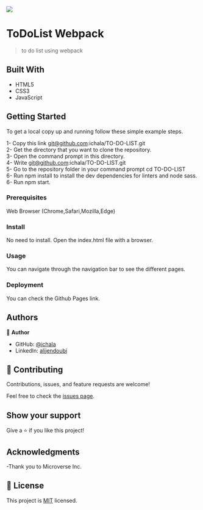 ![](https://img.shields.io/badge/Microverse-blueviolet)

# ToDoList Webpack

> to do list using webpack

## Built With

- HTML5
- CSS3
- JavaScript

## Getting Started

To get a local copy up and running follow these simple example steps.

1- Copy this link git@github.com:ichala/TO-DO-LIST.git <br>
2- Get the directory that you want to clone the repository. <br>
3- Open the command prompt in this directory. <br>
4- Write git@github.com:ichala/TO-DO-LIST.git <br>
5- Go to the repository folder in your command prompt cd TO-DO-LIST<br>
6- Run npm install to install the dev dependencies for linters and node sass.
6- Run npm start.
### Prerequisites

Web Browser (Chrome,Safari,Mozilla,Edge)

### Install

No need to install. Open the index.html file with a browser.

### Usage

You can navigate through the navigation bar to see the different pages.

### Deployment

You can check the Github Pages link.

## Authors

👤 **Author**

- GitHub: [@ichala](https://github.com/ichala/)
- LinkedIn: [alijendoubi](https://www.linkedin.com/in/alijendoubi/)


## 🤝 Contributing

Contributions, issues, and feature requests are welcome!

Feel free to check the [issues page](../../issues/).

## Show your support

Give a ⭐️ if you like this project!

## Acknowledgments

-Thank you to Microverse Inc.

## 📝 License

This project is [MIT](./MIT.md) licensed.